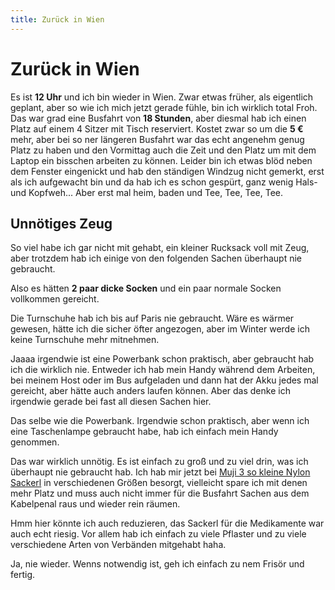 ```yaml
---
title: Zurück in Wien
---
```


# Zurück in Wien

Es ist **12 Uhr** und ich bin wieder in Wien. Zwar etwas früher, als eigentlich geplant, aber so wie ich mich jetzt gerade fühle, bin ich wirklich total Froh. Das war grad eine Busfahrt von **18 Stunden**, aber diesmal hab ich einen Platz auf einem 4 Sitzer mit Tisch reserviert. Kostet zwar so um die **5 €** mehr, aber bei so ner längeren Busfahrt war das echt angenehm genug Platz zu haben und den Vormittag auch die Zeit und den Platz um mit dem Laptop ein bisschen arbeiten zu können. Leider bin ich etwas blöd neben dem Fenster eingenickt und hab den ständigen Windzug nicht gemerkt, erst als ich aufgewacht bin und da hab ich es schon gespürt, ganz wenig Hals- und Kopfweh... Aber erst mal heim, baden und Tee, Tee, Tee, Tee.

## Unnötiges Zeug

So viel habe ich gar nicht mit gehabt, ein kleiner Rucksack voll mit Zeug, aber trotzdem hab ich einige von den folgenden Sachen überhaupt nie gebraucht.

<ChipWithNumber text="Dicke Socken" :count="3" />
<ChipWithNumber text="Socken" :count="1" />

Also es hätten **2 paar dicke Socken** und ein paar normale Socken vollkommen gereicht.

<ChipWithNumber text="Turnschuh" :count="1" />

Die Turnschuhe hab ich bis auf Paris nie gebraucht. Wäre es wärmer gewesen, hätte ich die sicher öfter angezogen, aber im Winter werde ich keine Turnschuhe mehr mitnehmen.

<ChipWithNumber text="Powerbank + Ladezeugs" :count="1" color="indigo" />

Jaaaa irgendwie ist eine Powerbank schon praktisch, aber gebraucht hab ich die wirklich nie. Entweder ich hab mein Handy während dem Arbeiten, bei meinem Host oder im Bus aufgeladen und dann hat der Akku jedes mal gereicht, aber hätte auch anders laufen können. Aber das denke ich irgendwie gerade bei fast all diesen Sachen hier.

<ChipWithNumber text="Stirnlampe" :count="1" color="indigo" />

Das selbe wie die Powerbank. Irgendwie schon praktisch, aber wenn ich eine Taschenlampe gebraucht habe, hab ich einfach mein Handy genommen.

<ChipWithNumber text="Kabelpenal" :count="1" color="indigo" />

Das war wirklich unnötig. Es ist einfach zu groß und zu viel drin, was ich überhaupt nie gebraucht hab. Ich hab mir jetzt bei <a href="https://www.muji.eu/pages/online.asp?Sec=18&Sub=79&PID=9823&qclr=4550002367176" target="_blank">Muji 3 so kleine Nylon Sackerl</a> in verschiedenen Größen besorgt, vielleicht spare ich mit denen mehr Platz und muss auch nicht immer für die Busfahrt Sachen aus dem Kabelpenal raus und wieder rein räumen.

<ChipWithNumber text="Medis" :count="1" color="teal" />

Hmm hier könnte ich auch reduzieren, das Sackerl für die Medikamente war auch echt riesig. Vor allem hab ich einfach zu viele Pflaster und zu viele verschiedene Arten von Verbänden mitgehabt haha.

<ChipWithNumber text="Rasierer" :count="1" color="teal" />

Ja, nie wieder. Wenns notwendig ist, geh ich einfach zu nem Frisör und fertig.